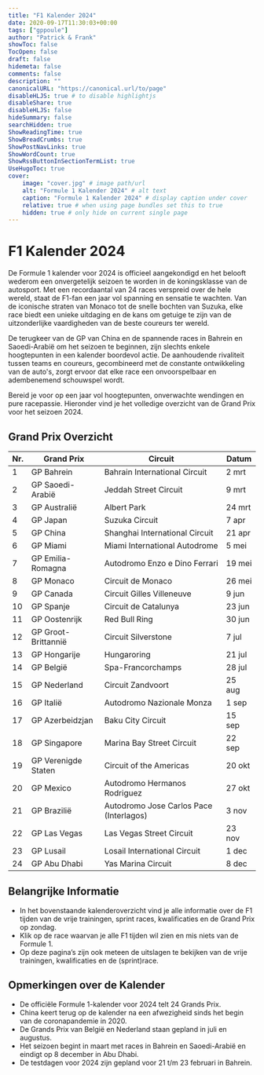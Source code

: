 ```yaml
---
title: "F1 Kalender 2024"
date: 2020-09-17T11:30:03+00:00
tags: ["gppoule"]
author: "Patrick & Frank"
showToc: false
TocOpen: false
draft: false
hidemeta: false
comments: false
description: ""
canonicalURL: "https://canonical.url/to/page"
disableHLJS: true # to disable highlightjs
disableShare: true
disableHLJS: false
hideSummary: false
searchHidden: true
ShowReadingTime: true
ShowBreadCrumbs: true
ShowPostNavLinks: true
ShowWordCount: true
ShowRssButtonInSectionTermList: true
UseHugoToc: true
cover:
    image: "cover.jpg" # image path/url
    alt: "Formule 1 Kalender 2024" # alt text
    caption: "Formule 1 Kalender 2024" # display caption under cover
    relative: true # when using page bundles set this to true
    hidden: true # only hide on current single page
---
```


# F1 Kalender 2024

De Formule 1 kalender voor 2024 is officieel aangekondigd en het belooft wederom een onvergetelijk seizoen te worden in de koningsklasse van de autosport. Met een recordaantal van 24 races verspreid over de hele wereld, staat de F1-fan een jaar vol spanning en sensatie te wachten. Van de iconische straten van Monaco tot de snelle bochten van Suzuka, elke race biedt een unieke uitdaging en de kans om getuige te zijn van de uitzonderlijke vaardigheden van de beste coureurs ter wereld.

De terugkeer van de GP van China en de spannende races in Bahrein en Saoedi-Arabië om het seizoen te beginnen, zijn slechts enkele hoogtepunten in een kalender boordevol actie. De aanhoudende rivaliteit tussen teams en coureurs, gecombineerd met de constante ontwikkeling van de auto's, zorgt ervoor dat elke race een onvoorspelbaar en adembenemend schouwspel wordt.

Bereid je voor op een jaar vol hoogtepunten, onverwachte wendingen en pure racepassie. Hieronder vind je het volledige overzicht van de Grand Prix voor het seizoen 2024.

## Grand Prix Overzicht

| Nr. | Grand Prix        | Circuit                           | Datum    |
|-----|-------------------|-----------------------------------|----------|
| 1   | GP Bahrein        | Bahrain International Circuit     | 2 mrt    |
| 2   | GP Saoedi-Arabië  | Jeddah Street Circuit             | 9 mrt    |
| 3   | GP Australië      | Albert Park                       | 24 mrt   |
| 4   | GP Japan          | Suzuka Circuit                    | 7 apr    |
| 5   | GP China          | Shanghai International Circuit    | 21 apr   |
| 6   | GP Miami          | Miami International Autodrome    | 5 mei    |
| 7   | GP Emilia-Romagna | Autodromo Enzo e Dino Ferrari     | 19 mei   |
| 8   | GP Monaco         | Circuit de Monaco                 | 26 mei   |
| 9   | GP Canada         | Circuit Gilles Villeneuve         | 9 jun    |
| 10  | GP Spanje         | Circuit de Catalunya              | 23 jun   |
| 11  | GP Oostenrijk     | Red Bull Ring                     | 30 jun   |
| 12  | GP Groot-Brittannië| Circuit Silverstone               | 7 jul    |
| 13  | GP Hongarije      | Hungaroring                       | 21 jul   |
| 14  | GP België         | Spa-Francorchamps                 | 28 jul   |
| 15  | GP Nederland      | Circuit Zandvoort                 | 25 aug   |
| 16  | GP Italië         | Autodromo Nazionale Monza         | 1 sep    |
| 17  | GP Azerbeidzjan   | Baku City Circuit                 | 15 sep   |
| 18  | GP Singapore      | Marina Bay Street Circuit         | 22 sep   |
| 19  | GP Verenigde Staten| Circuit of the Americas          | 20 okt   |
| 20  | GP Mexico         | Autodromo Hermanos Rodriguez      | 27 okt   |
| 21  | GP Brazilië       | Autodromo Jose Carlos Pace (Interlagos) | 3 nov    |
| 22  | GP Las Vegas      | Las Vegas Street Circuit          | 23 nov   |
| 23  | GP Lusail         | Losail International Circuit      | 1 dec    |
| 24  | GP Abu Dhabi      | Yas Marina Circuit                | 8 dec    |

## Belangrijke Informatie

- In het bovenstaande kalenderoverzicht vind je alle informatie over de F1 tijden van de vrije trainingen, sprint races, kwalificaties en de Grand Prix op zondag.
- Klik op de race waarvan je alle F1 tijden wil zien en mis niets van de Formule 1. 
- Op deze pagina’s zijn ook meteen de uitslagen te bekijken van de vrije trainingen, kwalificaties en de (sprint)race.

## Opmerkingen over de Kalender

- De officiële Formule 1-kalender voor 2024 telt 24 Grands Prix.
- China keert terug op de kalender na een afwezigheid sinds het begin van de coronapandemie in 2020.
- De Grands Prix van België en Nederland staan gepland in juli en augustus.
- Het seizoen begint in maart met races in Bahrein en Saoedi-Arabië en eindigt op 8 december in Abu Dhabi.
- De testdagen voor 2024 zijn gepland voor 21 t/m 23 februari in Bahrein.
